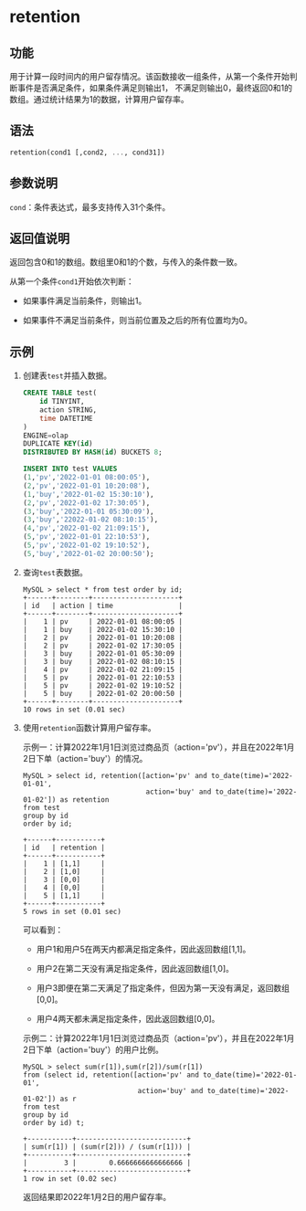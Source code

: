 # retention

## 功能

用于计算一段时间内的用户留存情况。该函数接收一组条件，从第一个条件开始判断事件是否满足条件，如果条件满足则输出1， 不满足则输出0，最终返回0和1的数组。通过统计结果为1的数据，计算用户留存率。

## 语法

```Haskell
retention(cond1 [,cond2, ..., cond31])
```

## 参数说明

`cond`：条件表达式，最多支持传入31个条件。

## 返回值说明

返回包含0和1的数组。数组里0和1的个数，与传入的条件数一致。

从第一个条件`cond1`开始依次判断：

- 如果事件满足当前条件，则输出1。

- 如果事件不满足当前条件，则当前位置及之后的所有位置均为0。

## 示例

1. 创建表`test`并插入数据。

    ```SQL
    CREATE TABLE test(
        id TINYINT,
        action STRING,
        time DATETIME
    )
    ENGINE=olap
    DUPLICATE KEY(id)
    DISTRIBUTED BY HASH(id) BUCKETS 8;

    INSERT INTO test VALUES 
    (1,'pv','2022-01-01 08:00:05'),
    (2,'pv','2022-01-01 10:20:08'),
    (1,'buy','2022-01-02 15:30:10'),
    (2,'pv','2022-01-02 17:30:05'),
    (3,'buy','2022-01-01 05:30:09'),
    (3,'buy','22022-01-02 08:10:15'),
    (4,'pv','2022-01-02 21:09:15'),
    (5,'pv','2022-01-01 22:10:53'),
    (5,'pv','2022-01-02 19:10:52'),
    (5,'buy','2022-01-02 20:00:50');
    ```

2. 查询`test`表数据。

    ```Plain Text
    MySQL > select * from test order by id;
    +------+--------+---------------------+
    | id   | action | time                |
    +------+--------+---------------------+
    |    1 | pv     | 2022-01-01 08:00:05 |
    |    1 | buy    | 2022-01-02 15:30:10 |
    |    2 | pv     | 2022-01-01 10:20:08 |
    |    2 | pv     | 2022-01-02 17:30:05 |
    |    3 | buy    | 2022-01-01 05:30:09 |
    |    3 | buy    | 2022-01-02 08:10:15 |
    |    4 | pv     | 2022-01-02 21:09:15 |
    |    5 | pv     | 2022-01-01 22:10:53 |
    |    5 | pv     | 2022-01-02 19:10:52 |
    |    5 | buy    | 2022-01-02 20:00:50 |
    +------+--------+---------------------+
    10 rows in set (0.01 sec)
    ```

3. 使用`retention`函数计算用户留存率。

    示例一：计算2022年1月1日浏览过商品页（action='pv'），并且在2022年1月2日下单（action='buy'）的情况。

    ```Plain Text
    MySQL > select id, retention([action='pv' and to_date(time)='2022-01-01',
                                  action='buy' and to_date(time)='2022-01-02']) as retention 
    from test 
    group by id
    order by id;
    
    +------+-----------+
    | id   | retention |
    +------+-----------+
    |    1 | [1,1]     |
    |    2 | [1,0]     |
    |    3 | [0,0]     |
    |    4 | [0,0]     |
    |    5 | [1,1]     |
    +------+-----------+
    5 rows in set (0.01 sec)
    ```

    可以看到：

    - 用户1和用户5在两天内都满足指定条件，因此返回数组[1,1]。

    - 用户2在第二天没有满足指定条件，因此返回数组[1,0]。

    - 用户3即便在第二天满足了指定条件，但因为第一天没有满足，返回数组[0,0]。

    - 用户4两天都未满足指定条件，因此返回数组[0,0]。

    示例二：计算2022年1月1日浏览过商品页（action='pv'），并且在2022年1月2日下单（action='buy'）的用户比例。

    ```Plain Text
    MySQL > select sum(r[1]),sum(r[2])/sum(r[1])
    from (select id, retention([action='pv' and to_date(time)='2022-01-01',
                                action='buy' and to_date(time)='2022-01-02']) as r 
    from test 
    group by id 
    order by id) t;
    
    +-----------+---------------------------+
    | sum(r[1]) | (sum(r[2])) / (sum(r[1])) |
    +-----------+---------------------------+
    |         3 |        0.6666666666666666 |
    +-----------+---------------------------+
    1 row in set (0.02 sec)
    ```

    返回结果即2022年1月2日的用户留存率。
